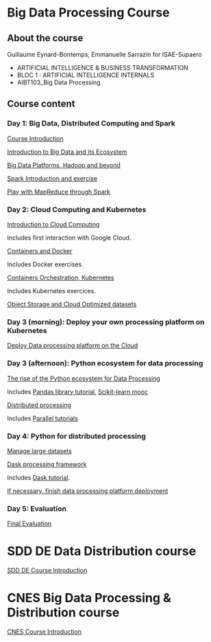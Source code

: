 # Big Data Processing Course

## About the course

Guillaume Eynard-Bontemps, Emmanuelle Sarrazin for ISAE-Supaero

- ARTIFICIAL INTELLIGENCE & BUSINESS TRANSFORMATION
- BLOC 1 : ARTIFICIAL INTELLIGENCE INTERNALS
- AIBT103_Big Data Processing

## Course content

### Day 1: Big Data, Distributed Computing and Spark

[Course Introduction](00_Course_Introduction.html)

[Introduction to Big Data and its Ecosystem](01_Introduction_Big_Data.html)

[Big Data Platforms, Hadoop and beyond](02_Big_Data_Platforms.html)

[Spark Introduction and exercise](03_Spark_Introduction.html)

[Play with MapReduce through Spark](https://mybinder.org/v2/gh/guillaumeeb/isae-supaero-aibt103-bigdata/main?urlpath=lab)

### Day 2: Cloud Computing and Kubernetes

[Introduction to Cloud Computing](10_Cloud_Computing.html)

Includes first interaction with Google Cloud.

[Containers and Docker](11_ContainersAndDocker)

Includes Docker exercises.

[Containers Orchestration, Kubernetes](12_OrchestrationKubernetes.html)

Includes Kubernetes exercices.

[Object Storage and Cloud Optimized datasets](14_ObjectStorage.html)

### Day 3 (morning): Deploy your own processing platform on Kubernetes

[Deploy Data processing platform on the Cloud](13_Dask_On_Cloud.html)

### Day 3 (afternoon): Python ecosystem for data processing

[The rise of the Python ecosystem for Data Processing](21_Python_Data_Processing.html)

Includes [Pandas library tutorial](https://github.com/esarrazin/pandas-cookbook), [Scikit-learn mooc](https://github.com/INRIA/scikit-learn-mooc/)

[Distributed processing](23_Distributed_Processing.html)

Includes [Parallel tutorials](https://github.com/esarrazin/parallel-cookbook)

### Day 4: Python for distributed processing

[Manage large datasets](24_Large_Datasets.html)

[Dask processing framework](25_Dask.html)

Includes [Dask tutorial](https://github.com/esarrazin/dask-tutorial).

[If necessary, finish data processing platform deployment](13_Dask_On_Cloud.html)

### Day 5: Evaluation

[Final Evaluation](30_Evaluation.html)

# SDD DE Data Distribution course

[SDD DE Course Introduction](00_SDD_DE_Course_Introduction.html)

# CNES Big Data Processing & Distribution course

[CNES Course Introduction](00_CNES_Short_Course_Introduction.html)

